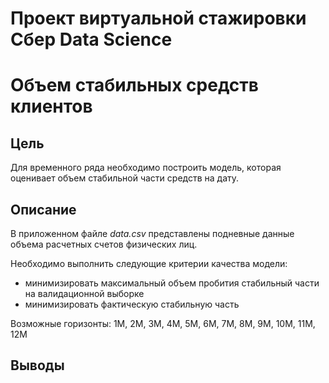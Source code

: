 # Проект виртуальной стажировки Сбер Data Science
# Объем стабильных средств клиентов

## Цель
Для временного ряда необходимо построить модель, которая оценивает объем стабильной части средств на дату. 

## Описание
В приложенном файле *data.csv* представлены подневные данные объема расчетных счетов физических лиц.

Необходимо выполнить следующие критерии качества модели:
- минимизировать максимальный объем пробития стабильный части на валидационной выборке 
- минимизировать фактическую стабильную часть

Возможные горизонты: 1М, 2М, 3М, 4М, 5М, 6М, 7М, 8М, 9М, 10М, 11М, 12М

## Выводы

